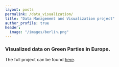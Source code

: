 ```yaml
---
layout: posts
permalink: /data_visualization/
title: "Data Management and Visualization project"
author_profile: true
header:
  image: "/images/berlin.png"
---
```


### Visualized data on Green Parties in Europe.

The full project can be found [here](https://github.com/pegahbyte/data_visualization).